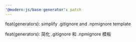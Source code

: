 ```yaml
---
'@modern-js/base-generator': patch
---
```


feat(generators): simplify .gitignore and .npmignore template

feat(generators): 简化 .gitignore 和 .npmignore 模板
